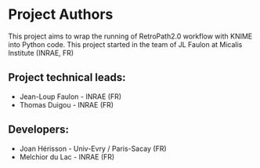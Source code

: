 Project Authors
===============

This project aims to wrap the running of RetroPath2.0 workflow with KNIME into Python code. This project started in the team of JL Faulon at Micalis Institute (INRAE, FR)


## Project technical leads:

* Jean-Loup Faulon - INRAE (FR)
* Thomas Duigou - INRAE (FR)


## Developers:

* Joan Hérisson - Univ-Evry / Paris-Sacay (FR)
* Melchior du Lac - INRAE (FR)

<!-- 
## All other contributors and their affiliations:

* Team Name - City (Country)

    * John Foo - position - City (Country)
    * Bar Doe - position - City (Country)

* Team Name - City (Country)

    * John Foo - position - City (Country)
    * Bar Doe - position - City (Country)

## Special thanks to
Have fun here =] (optional item) -->